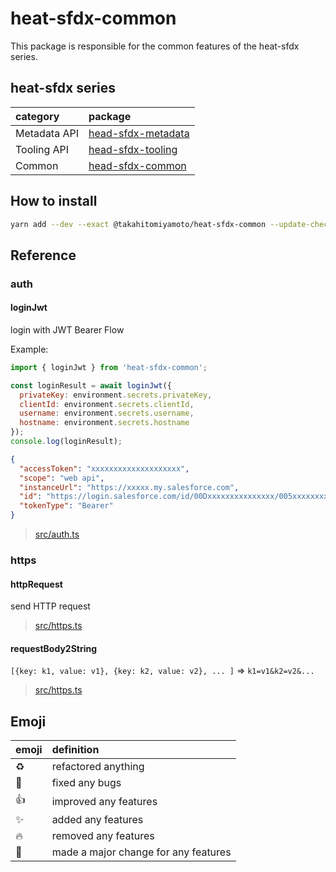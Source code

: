 # heat-sfdx-common

This package is responsible for the common features of the heat-sfdx series.

## heat-sfdx series

| category     | package                                                                      |
| :----------- | :--------------------------------------------------------------------------- |
| Metadata API | [head-sfdx-metadata](https://github.com/takahitomiyamoto/heat-sfdx-metadata) |
| Tooling API  | [head-sfdx-tooling](https://github.com/takahitomiyamoto/heat-sfdx-tooling)   |
| Common       | [head-sfdx-common](https://github.com/takahitomiyamoto/heat-sfdx-common)     |

## How to install

```sh
yarn add --dev --exact @takahitomiyamoto/heat-sfdx-common --update-checksums
```

## Reference

### auth

#### loginJwt

login with JWT Bearer Flow

Example:

```js
import { loginJwt } from 'heat-sfdx-common';

const loginResult = await loginJwt({
  privateKey: environment.secrets.privateKey,
  clientId: environment.secrets.clientId,
  username: environment.secrets.username,
  hostname: environment.secrets.hostname
});
console.log(loginResult);
```

```json
{
  "accessToken": "xxxxxxxxxxxxxxxxxxxx",
  "scope": "web api",
  "instanceUrl": "https://xxxxx.my.salesforce.com",
  "id": "https://login.salesforce.com/id/00Dxxxxxxxxxxxxxxx/005xxxxxxxxxxxxxxx",
  "tokenType": "Bearer"
}
```

> [src/auth.ts](https://github.com/takahitomiyamoto/heat-sfdx-common/blob/master/src/auth.ts#L112)

### https

#### httpRequest

send HTTP request

> [src/https.ts](https://github.com/takahitomiyamoto/heat-sfdx-common/blob/master/src/https.ts#L20)

#### requestBody2String

`[{key: k1, value: v1}, {key: k2, value: v2}, ... ]` => `k1=v1&k2=v2&...`

> [src/https.ts](https://github.com/takahitomiyamoto/heat-sfdx-common/blob/master/src/https.ts#L46)

## Emoji

| emoji      | definition                           |
| :--------- | :----------------------------------- |
| :recycle:  | refactored anything                  |
| :bug:      | fixed any bugs                       |
| :+1:       | improved any features                |
| :sparkles: | added any features                   |
| :fire:     | removed any features                 |
| :tada:     | made a major change for any features |
